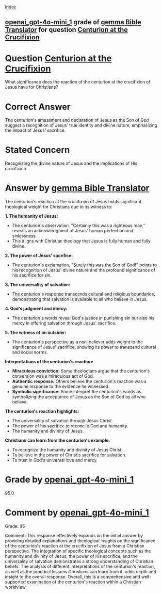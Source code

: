 
[Index](../../../../index.md)
## [openai_gpt-4o-mini_1](../../../grading_models/openai_gpt-4o-mini_1.md) grade of [gemma Bible Translator](../../../answering_models/gemma_Bible_Translator.md) for question [Centurion at the Crucifixion](../../../questions/Centurion_at_the_Crucifixion.md)

# Question [Centurion at the Crucifixion](../../../questions/Centurion_at_the_Crucifixion.md)
What significance does the reaction of the centurion at the crucifixion of Jesus have for Christians?

# Correct Answer
The centurion's amazement and declaration of Jesus as the Son of God suggest a recognition of Jesus' true identity and divine nature, emphasizing the impact of Jesus' sacrifice.

# Stated Concern
Recognizing the divine nature of Jesus and the implications of His crucifixion.

# Answer by [gemma Bible Translator](../../../answering_models/gemma_Bible_Translator.md)
The centurion's reaction at the crucifixion of Jesus holds significant theological weight for Christians due to its witness to:

**1. The humanity of Jesus:**
* The centurion's observation, "Certainly this was a righteous man," reveals an acknowledgment of Jesus' human perfection and sinlessness.
* This aligns with Christian theology that Jesus is fully human and fully divine.

**2. The power of Jesus' sacrifice:**
* The centurion's exclamation, "Surely this was the Son of God!" points to his recognition of Jesus' divine nature and the profound significance of his sacrifice for sin.

**3. The universality of salvation:**
* The centurion's response transcends cultural and religious boundaries, demonstrating that salvation is available to all who believe in Jesus.

**4. God's judgment and mercy:**
* The centurion's words reveal God's justice in punishing sin but also his mercy in offering salvation through Jesus' sacrifice.

**5. The witness of an outsider:**
* The centurion's perspective as a non-believer adds weight to the significance of Jesus' sacrifice, showing its power to transcend cultural and social norms.

**Interpretations of the centurion's reaction:**

* **Miraculous conviction:** Some theologians argue that the centurion's conversion was a miraculous act of God.
* **Authentic response:** Others believe the centurion's reaction was a genuine response to the evidence he witnessed.
* **Symbolic significance:** Some interpret the centurion's words as symbolizing the acceptance of Jesus as the Son of God by all who believe.

**The centurion's reaction highlights:**

* The universality of salvation through Jesus Christ.
* The power of his sacrifice to reconcile God and humanity.
* The humanity and divinity of Jesus.

**Christians can learn from the centurion's example:**

* To recognize the humanity and divinity of Jesus Christ.
* To believe in the power of Christ's sacrifice for salvation.
* To trust in God's universal love and mercy.

# Grade by [openai_gpt-4o-mini_1](../../../grading_models/openai_gpt-4o-mini_1.md)
95.0

# Comment by [openai_gpt-4o-mini_1](../../../grading_models/openai_gpt-4o-mini_1.md)
Grade: 95

Comment: This response effectively expands on the initial answer by providing detailed explanations and theological insights on the significance of the centurion's reaction at the crucifixion of Jesus from a Christian perspective. The integration of specific theological concepts such as the humanity and divinity of Jesus, the power of His sacrifice, and the universality of salvation demonstrates a strong understanding of Christian beliefs. The analysis of different interpretations of the centurion's reaction, as well as the practical lessons Christians can learn from it, adds depth and insight to the overall response. Overall, this is a comprehensive and well-supported examination of the centurion's reaction within a Christian worldview.
